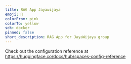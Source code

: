 ```yaml
---
title: RAG App Jayawijaya
emoji: 🏃
colorFrom: pink
colorTo: yellow
sdk: docker
pinned: false
short_description: RAG App for JayaWijaya group
---
```


Check out the configuration reference at https://huggingface.co/docs/hub/spaces-config-reference
